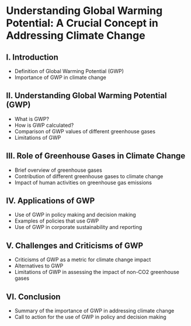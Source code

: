 # Understanding Global Warming Potential: A Crucial Concept in Addressing Climate Change

## I. Introduction

- Definition of Global Warming Potential (GWP)
- Importance of GWP in climate change

## II. Understanding Global Warming Potential (GWP)

- What is GWP?
- How is GWP calculated?
- Comparison of GWP values of different greenhouse gases
- Limitations of GWP

## III. Role of Greenhouse Gases in Climate Change

- Brief overview of greenhouse gases
- Contribution of different greenhouse gases to climate change
- Impact of human activities on greenhouse gas emissions

## IV. Applications of GWP

- Use of GWP in policy making and decision making
- Examples of policies that use GWP
- Use of GWP in corporate sustainability and reporting

## V. Challenges and Criticisms of GWP

- Criticisms of GWP as a metric for climate change impact
- Alternatives to GWP
- Limitations of GWP in assessing the impact of non-CO2 greenhouse gases

## VI. Conclusion

- Summary of the importance of GWP in addressing climate change
- Call to action for the use of GWP in policy and decision making
